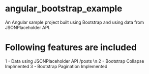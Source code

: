# angular_bootstrap_example
An Angular sample project built using Bootstrap and using data from JSONPlaceholder API.
# Following features are included
1 - Data using JSONPlaceholder API /posts \n
2 - Bootstrap Collapse Implmented
3 - Bootstrap Pagination Implemented

